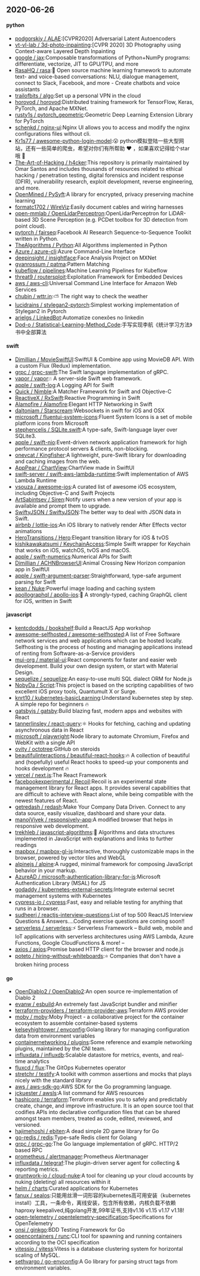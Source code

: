 ## 2020-06-26

#### python
* [podgorskiy / ALAE](https://github.com/podgorskiy/ALAE):[CVPR2020] Adversarial Latent Autoencoders
* [vt-vl-lab / 3d-photo-inpainting](https://github.com/vt-vl-lab/3d-photo-inpainting):[CVPR 2020] 3D Photography using Context-aware Layered Depth Inpainting
* [google / jax](https://github.com/google/jax):Composable transformations of Python+NumPy programs: differentiate, vectorize, JIT to GPU/TPU, and more
* [RasaHQ / rasa](https://github.com/RasaHQ/rasa):💬
Open source machine learning framework to automate text- and voice-based conversations: NLU, dialogue management, connect to Slack, Facebook, and more - Create chatbots and voice assistants
* [trailofbits / algo](https://github.com/trailofbits/algo):Set up a personal VPN in the cloud
* [horovod / horovod](https://github.com/horovod/horovod):Distributed training framework for TensorFlow, Keras, PyTorch, and Apache MXNet.
* [rusty1s / pytorch_geometric](https://github.com/rusty1s/pytorch_geometric):Geometric Deep Learning Extension Library for PyTorch
* [schenkd / nginx-ui](https://github.com/schenkd/nginx-ui):Nginx UI allows you to access and modify the nginx configurations files without cli.
* [Kr1s77 / awesome-python-login-model](https://github.com/Kr1s77/awesome-python-login-model):😮
python模拟登陆一些大型网站，还有一些简单的爬虫，希望对你们有所帮助
❤️
，如果喜欢记得给个star哦
🌟
* [The-Art-of-Hacking / h4cker](https://github.com/The-Art-of-Hacking/h4cker):This repository is primarily maintained by Omar Santos and includes thousands of resources related to ethical hacking / penetration testing, digital forensics and incident response (DFIR), vulnerability research, exploit development, reverse engineering, and more.
* [OpenMined / PySyft](https://github.com/OpenMined/PySyft):A library for encrypted, privacy preserving machine learning
* [formatc1702 / WireViz](https://github.com/formatc1702/WireViz):Easily document cables and wiring harnesses
* [open-mmlab / OpenLidarPerceptron](https://github.com/open-mmlab/OpenLidarPerceptron):OpenLidarPerceptron for LiDAR-based 3D Scene Perception (e.g. PCDet toolbox for 3D detection from point cloud).
* [pytorch / fairseq](https://github.com/pytorch/fairseq):Facebook AI Research Sequence-to-Sequence Toolkit written in Python.
* [TheAlgorithms / Python](https://github.com/TheAlgorithms/Python):All Algorithms implemented in Python
* [Azure / azure-cli](https://github.com/Azure/azure-cli):Azure Command-Line Interface
* [deepinsight / insightface](https://github.com/deepinsight/insightface):Face Analysis Project on MXNet
* [gvanrossum / patma](https://github.com/gvanrossum/patma):Pattern Matching
* [kubeflow / pipelines](https://github.com/kubeflow/pipelines):Machine Learning Pipelines for Kubeflow
* [threat9 / routersploit](https://github.com/threat9/routersploit):Exploitation Framework for Embedded Devices
* [aws / aws-cli](https://github.com/aws/aws-cli):Universal Command Line Interface for Amazon Web Services
* [chubin / wttr.in](https://github.com/chubin/wttr.in):⛅
The right way to check the weather
* [lucidrains / stylegan2-pytorch](https://github.com/lucidrains/stylegan2-pytorch):Simplest working implementation of Stylegan2 in Pytorch
* [arielgs / LinkedBot](https://github.com/arielgs/LinkedBot):Automatize conexões no linkedin
* [Dod-o / Statistical-Learning-Method_Code](https://github.com/Dod-o/Statistical-Learning-Method_Code):手写实现李航《统计学习方法》书中全部算法

#### swift
* [Dimillian / MovieSwiftUI](https://github.com/Dimillian/MovieSwiftUI):SwiftUI & Combine app using MovieDB API. With a custom Flux (Redux) implementation.
* [grpc / grpc-swift](https://github.com/grpc/grpc-swift):The Swift language implementation of gRPC.
* [vapor / vapor](https://github.com/vapor/vapor):💧
A server-side Swift web framework.
* [apple / swift-log](https://github.com/apple/swift-log):A Logging API for Swift
* [Quick / Nimble](https://github.com/Quick/Nimble):A Matcher Framework for Swift and Objective-C
* [ReactiveX / RxSwift](https://github.com/ReactiveX/RxSwift):Reactive Programming in Swift
* [Alamofire / Alamofire](https://github.com/Alamofire/Alamofire):Elegant HTTP Networking in Swift
* [daltoniam / Starscream](https://github.com/daltoniam/Starscream):Websockets in swift for iOS and OSX
* [microsoft / fluentui-system-icons](https://github.com/microsoft/fluentui-system-icons):Fluent System Icons is a set of mobile platform icons from Microsoft
* [stephencelis / SQLite.swift](https://github.com/stephencelis/SQLite.swift):A type-safe, Swift-language layer over SQLite3.
* [apple / swift-nio](https://github.com/apple/swift-nio):Event-driven network application framework for high performance protocol servers & clients, non-blocking.
* [onevcat / Kingfisher](https://github.com/onevcat/Kingfisher):A lightweight, pure-Swift library for downloading and caching images from the web.
* [AppPear / ChartView](https://github.com/AppPear/ChartView):ChartView made in SwiftUI
* [swift-server / swift-aws-lambda-runtime](https://github.com/swift-server/swift-aws-lambda-runtime):Swift implementation of AWS Lambda Runtime
* [vsouza / awesome-ios](https://github.com/vsouza/awesome-ios):A curated list of awesome iOS ecosystem, including Objective-C and Swift Projects
* [ArtSabintsev / Siren](https://github.com/ArtSabintsev/Siren):Notify users when a new version of your app is available and prompt them to upgrade.
* [SwiftyJSON / SwiftyJSON](https://github.com/SwiftyJSON/SwiftyJSON):The better way to deal with JSON data in Swift.
* [airbnb / lottie-ios](https://github.com/airbnb/lottie-ios):An iOS library to natively render After Effects vector animations
* [HeroTransitions / Hero](https://github.com/HeroTransitions/Hero):Elegant transition library for iOS & tvOS
* [kishikawakatsumi / KeychainAccess](https://github.com/kishikawakatsumi/KeychainAccess):Simple Swift wrapper for Keychain that works on iOS, watchOS, tvOS and macOS.
* [apple / swift-numerics](https://github.com/apple/swift-numerics):Numerical APIs for Swift
* [Dimillian / ACHNBrowserUI](https://github.com/Dimillian/ACHNBrowserUI):Animal Crossing New Horizon companion app in SwiftUI
* [apple / swift-argument-parser](https://github.com/apple/swift-argument-parser):Straightforward, type-safe argument parsing for Swift
* [kean / Nuke](https://github.com/kean/Nuke):Powerful image loading and caching system
* [apollographql / apollo-ios](https://github.com/apollographql/apollo-ios):📱
A strongly-typed, caching GraphQL client for iOS, written in Swift

#### javascript
* [kentcdodds / bookshelf](https://github.com/kentcdodds/bookshelf):Build a ReactJS App workshop
* [awesome-selfhosted / awesome-selfhosted](https://github.com/awesome-selfhosted/awesome-selfhosted):A list of Free Software network services and web applications which can be hosted locally. Selfhosting is the process of hosting and managing applications instead of renting from Software-as-a-Service providers
* [mui-org / material-ui](https://github.com/mui-org/material-ui):React components for faster and easier web development. Build your own design system, or start with Material Design.
* [sequelize / sequelize](https://github.com/sequelize/sequelize):An easy-to-use multi SQL dialect ORM for Node.js
* [NobyDa / Script](https://github.com/NobyDa/Script):This project is based on the scripting capabilities of two excellent iOS proxy tools, Quantumult X or Surge.
* [knrt10 / kubernetes-basicLearning](https://github.com/knrt10/kubernetes-basicLearning):Understand kubernetes step by step. A simple repo for beginners
🔥
* [gatsbyjs / gatsby](https://github.com/gatsbyjs/gatsby):Build blazing fast, modern apps and websites with React
* [tannerlinsley / react-query](https://github.com/tannerlinsley/react-query):⚛️
Hooks for fetching, caching and updating asynchronous data in React
* [microsoft / playwright](https://github.com/microsoft/playwright):Node library to automate Chromium, Firefox and WebKit with a single API
* [ovity / octotree](https://github.com/ovity/octotree):GitHub on steroids
* [beautifulinteractions / beautiful-react-hooks](https://github.com/beautifulinteractions/beautiful-react-hooks):🔥
A collection of beautiful and (hopefully) useful React hooks to speed-up your components and hooks development
🔥
* [vercel / next.js](https://github.com/vercel/next.js):The React Framework
* [facebookexperimental / Recoil](https://github.com/facebookexperimental/Recoil):Recoil is an experimental state management library for React apps. It provides several capabilities that are difficult to achieve with React alone, while being compatible with the newest features of React.
* [getredash / redash](https://github.com/getredash/redash):Make Your Company Data Driven. Connect to any data source, easily visualize, dashboard and share your data.
* [manojVivek / responsively-app](https://github.com/manojVivek/responsively-app):A modified browser that helps in responsive web development.
* [trekhleb / javascript-algorithms](https://github.com/trekhleb/javascript-algorithms):📝
Algorithms and data structures implemented in JavaScript with explanations and links to further readings
* [mapbox / mapbox-gl-js](https://github.com/mapbox/mapbox-gl-js):Interactive, thoroughly customizable maps in the browser, powered by vector tiles and WebGL
* [alpinejs / alpine](https://github.com/alpinejs/alpine):A rugged, minimal framework for composing JavaScript behavior in your markup.
* [AzureAD / microsoft-authentication-library-for-js](https://github.com/AzureAD/microsoft-authentication-library-for-js):Microsoft Authentication Library (MSAL) for JS
* [godaddy / kubernetes-external-secrets](https://github.com/godaddy/kubernetes-external-secrets):Integrate external secret management systems with Kubernetes
* [cypress-io / cypress](https://github.com/cypress-io/cypress):Fast, easy and reliable testing for anything that runs in a browser.
* [sudheerj / reactjs-interview-questions](https://github.com/sudheerj/reactjs-interview-questions):List of top 500 ReactJS Interview Questions & Answers....Coding exercise questions are coming soon!!
* [serverless / serverless](https://github.com/serverless/serverless):⚡
Serverless Framework – Build web, mobile and IoT applications with serverless architectures using AWS Lambda, Azure Functions, Google CloudFunctions & more! –
* [axios / axios](https://github.com/axios/axios):Promise based HTTP client for the browser and node.js
* [poteto / hiring-without-whiteboards](https://github.com/poteto/hiring-without-whiteboards):⭐️
Companies that don't have a broken hiring process

#### go
* [OpenDiablo2 / OpenDiablo2](https://github.com/OpenDiablo2/OpenDiablo2):An open source re-implementation of Diablo 2
* [evanw / esbuild](https://github.com/evanw/esbuild):An extremely fast JavaScript bundler and minifier
* [terraform-providers / terraform-provider-aws](https://github.com/terraform-providers/terraform-provider-aws):Terraform AWS provider
* [moby / moby](https://github.com/moby/moby):Moby Project - a collaborative project for the container ecosystem to assemble container-based systems
* [kelseyhightower / envconfig](https://github.com/kelseyhightower/envconfig):Golang library for managing configuration data from environment variables
* [containernetworking / plugins](https://github.com/containernetworking/plugins):Some reference and example networking plugins, maintained by the CNI team.
* [influxdata / influxdb](https://github.com/influxdata/influxdb):Scalable datastore for metrics, events, and real-time analytics
* [fluxcd / flux](https://github.com/fluxcd/flux):The GitOps Kubernetes operator
* [stretchr / testify](https://github.com/stretchr/testify):A toolkit with common assertions and mocks that plays nicely with the standard library
* [aws / aws-sdk-go](https://github.com/aws/aws-sdk-go):AWS SDK for the Go programming language.
* [jckuester / awsls](https://github.com/jckuester/awsls):A list command for AWS resources
* [hashicorp / terraform](https://github.com/hashicorp/terraform):Terraform enables you to safely and predictably create, change, and improve infrastructure. It is an open source tool that codifies APIs into declarative configuration files that can be shared amongst team members, treated as code, edited, reviewed, and versioned.
* [hajimehoshi / ebiten](https://github.com/hajimehoshi/ebiten):A dead simple 2D game library for Go
* [go-redis / redis](https://github.com/go-redis/redis):Type-safe Redis client for Golang
* [grpc / grpc-go](https://github.com/grpc/grpc-go):The Go language implementation of gRPC. HTTP/2 based RPC
* [prometheus / alertmanager](https://github.com/prometheus/alertmanager):Prometheus Alertmanager
* [influxdata / telegraf](https://github.com/influxdata/telegraf):The plugin-driven server agent for collecting & reporting metrics.
* [gruntwork-io / cloud-nuke](https://github.com/gruntwork-io/cloud-nuke):A tool for cleaning up your cloud accounts by nuking (deleting) all resources within it
* [helm / charts](https://github.com/helm/charts):Curated applications for Kubernetes
* [fanux / sealos](https://github.com/fanux/sealos):只能用丝滑一词形容的kubernetes高可用安装（kubernetes install）工具，一条命令，离线安装，包含所有依赖，内核负载不依赖haproxy keepalived,纯golang开发,99年证书,支持v1.16 v1.15 v1.17 v1.18!
* [open-telemetry / opentelemetry-specification](https://github.com/open-telemetry/opentelemetry-specification):Specifications for OpenTelemetry
* [onsi / ginkgo](https://github.com/onsi/ginkgo):BDD Testing Framework for Go
* [opencontainers / runc](https://github.com/opencontainers/runc):CLI tool for spawning and running containers according to the OCI specification
* [vitessio / vitess](https://github.com/vitessio/vitess):Vitess is a database clustering system for horizontal scaling of MySQL.
* [sethvargo / go-envconfig](https://github.com/sethvargo/go-envconfig):A Go library for parsing struct tags from environment variables.
